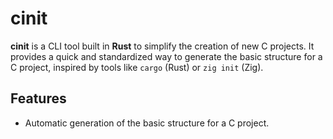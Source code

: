 # cinit

**cinit** is a CLI tool built in **Rust** to simplify the creation of new C projects. It provides a quick and standardized way to generate the basic structure for a C project, inspired by tools like `cargo` (Rust) or `zig init` (Zig).

## Features

- Automatic generation of the basic structure for a C project.


